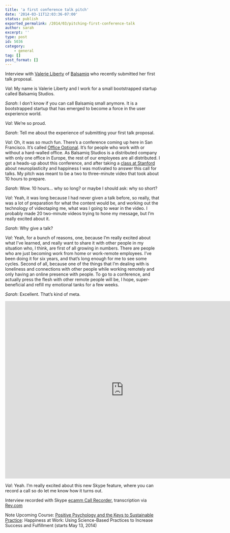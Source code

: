 ```yaml
---
title: 'a first conference talk pitch'
date: '2014-03-11T12:03:36-07:00'
status: publish
exported_permalink: /2014/03/pitching-first-conference-talk
author: sarah
excerpt: ''
type: post
id: 5036
category:
    - general
tag: []
post_format: []
---
```

Interview with [Valerie Liberty](https://twitter.com/balsamiqVal) of [Balsamiq](http://balsamiq.com/) who recently submitted her first talk proposal.

*Val*: My name is Valerie Liberty and I work for a small bootstrapped startup called Balsamiq Studios.

*Sarah*: I don’t know if you can call Balsamiq small anymore. It is a bootstrapped startup that has emerged to become a force in the user experience world.

*Val*: We’re so proud.

*Sarah*: Tell me about the experience of submitting your first talk proposal.

*Val*: Oh, it was so much fun. There’s a conference coming up here in San Francisco. It’s called [Office Optional](http://officeoptional.co/). It’s for people who work with or without a hard-walled office. As Balsamiq Studios is a distributed company with only one office in Europe, the rest of our employees are all distributed. I got a heads-up about this conference, and after taking a [class at Stanford](https://continuingstudies.stanford.edu/courses/previouscourse.php?cid=20132_PDV+77) about neuroplasticity and happiness I was motivated to answer this call for talks. My pitch was meant to be a two to three-minute video that took about 10 hours to prepare.

*Sarah*: Wow. 10 hours… why so long? or maybe I should ask: why so short?

*Val*: Yeah, it was long because I had never given a talk before, so really, that was a lot of preparation for what the content would be, and working out the technology of videotaping me, what was I going to wear in the video. I probably made 20 two-minute videos trying to hone my message, but I’m really excited about it.

*Sarah*: Why give a talk?

*Val*: Yeah, for a bunch of reasons, one, because I’m really excited about what I’ve learned, and really want to share it with other people in my situation who, I think, are first of all growing in numbers. There are people who are just becoming work from home or work-remote employees. I’ve been doing it for six years, and that’s long enough for me to see some cycles. Second of all, because one of the things that I’m dealing with is loneliness and connections with other people while working remotely and only having an online presence with people. To go to a conference, and actually press the flesh with other remote people will be, I hope, super-beneficial and refill my emotional tanks for a few weeks.

*Sarah*: Excellent. That’s kind of meta.

<iframe allow="accelerometer; autoplay; clipboard-write; encrypted-media; gyroscope; picture-in-picture" allowfullscreen="" frameborder="0" height="578" loading="lazy" src="https://www.youtube.com/embed/Jl00ewWHq7I?feature=oembed" title="Liberty Remotely Happy" width="770"></iframe>

*Val*: Yeah. I’m really excited about this new Skype feature, where you can record a call so do let me know how it turns out.

Interview recorded with Skype [ecamm Call Recorder](http://www.ecamm.com/mac/callrecorder/), transcription via [Rev.com](http://www.rev.com/)

Note Upcoming Course: [Positive Psychology and the Keys to Sustainable Practice](https://continuingstudies.stanford.edu/courses/course.php?cid=20133_PDV+89): Happiness at Work: Using Science-Based Practices to Increase Success and Fulfillment (starts May 13, 2014)